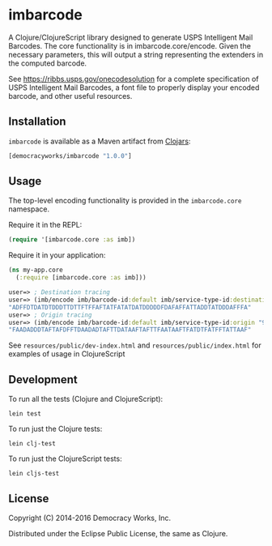 # imbarcode

A Clojure/ClojureScript library designed to generate USPS Intelligent Mail Barcodes.
The core functionality is in imbarcode.core/encode. Given the necessary parameters,
this will output a string representing the extenders in the computed barcode.

See https://ribbs.usps.gov/onecodesolution for a complete specification
of USPS Intelligent Mail Barcodes, a font file to properly display your encoded barcode,
and other useful resources.


## Installation

`imbarcode` is available as a Maven artifact from
[Clojars](http://clojars.org/democracyworks/imbarcode):
```clojure
[democracyworks/imbarcode "1.0.0"]
```

## Usage

The top-level encoding functionality is provided in the
`imbarcode.core` namespace.

Require it in the REPL:

```clojure
(require '[imbarcode.core :as imb])
```

Require it in your application:

```clojure
(ns my-app.core
  (:require [imbarcode.core :as imb]))
```

```clojure
user=> ; Destination tracing
user=> (imb/encode imb/barcode-id:default imb/service-type-id:destination "123456789" "123456" "123456789")
"ADFFDTDATDTDDDTTDTTFTFFAFTATFATATDATDDDDDFDAFAFFATTADDTATDDDAFFFA"
user=> ; Origin tracing
user=> (imb/encode imb/barcode-id:default imb/service-type-id:origin "999888777666555" "012345678")
"FAADADDDTAFTAFDFFTDAADADTAFTTDATAAFTAFTTFAATAAFTFATDTFATFFTATTAAF"
```

See ```resources/public/dev-index.html``` and ```resources/public/index.html``` for examples
of usage in ClojureScript


## Development

To run all the tests (Clojure and ClojureScript):

```shell
lein test
```

To run just the Clojure tests:

```shell
lein clj-test
```

To run just the ClojureScript tests:

```shell
lein cljs-test
```

## License

Copyright (C) 2014-2016 Democracy Works, Inc.

Distributed under the Eclipse Public License, the same as Clojure.
